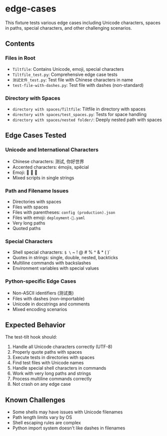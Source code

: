 # edge-cases

This fixture tests various edge cases including Unicode characters, spaces in paths, special characters, and other challenging scenarios.

## Contents

### Files in Root
- `Tiltfile`: Contains Unicode, emoji, special characters
- `Tiltfile_test.py`: Comprehensive edge case tests
- `测试文件_test.py`: Test file with Chinese characters in name
- `test-file-with-dashes.py`: Test file with dashes (non-standard)

### Directory with Spaces
- `directory with spaces/Tiltfile`: Tiltfile in directory with spaces
- `directory with spaces/test_spaces.py`: Tests for space handling
- `directory with spaces/nested folder/`: Deeply nested path with spaces

## Edge Cases Tested

### Unicode and International Characters
- Chinese characters: 测试, 你好世界
- Accented characters: émojis, spëcial
- Emoji: 🚀 🎯 🎉
- Mixed scripts in single strings

### Path and Filename Issues
- Directories with spaces
- Files with spaces
- Files with parentheses: `config (production).json`
- Files with emoji: `deployment-🚀.yaml`
- Very long paths
- Quoted paths

### Special Characters
- Shell special characters: `$ \` ~ ! @ # % ^ & * ( )`
- Quotes in strings: single, double, nested, backticks
- Multiline commands with backslashes
- Environment variables with special values

### Python-specific Edge Cases
- Non-ASCII identifiers (测试类)
- Files with dashes (non-importable)
- Unicode in docstrings and comments
- Mixed encoding scenarios

## Expected Behavior
The test-tilt hook should:
1. Handle all Unicode characters correctly (UTF-8)
2. Properly quote paths with spaces
3. Execute tests in directories with spaces
4. Find test files with Unicode names
5. Handle special shell characters in commands
6. Work with very long paths and strings
7. Process multiline commands correctly
8. Not crash on any edge case

## Known Challenges
- Some shells may have issues with Unicode filenames
- Path length limits vary by OS
- Shell escaping rules are complex
- Python import system doesn't like dashes in filenames